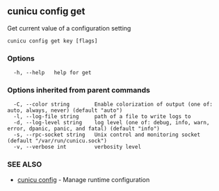 ## cunicu config get

Get current value of a configuration setting

```
cunicu config get key [flags]
```

### Options

```
  -h, --help   help for get
```

### Options inherited from parent commands

```
  -C, --color string        Enable colorization of output (one of: auto, always, never) (default "auto")
  -l, --log-file string     path of a file to write logs to
  -d, --log-level string    log level (one of: debug, info, warn, error, dpanic, panic, and fatal) (default "info")
  -s, --rpc-socket string   Unix control and monitoring socket (default "/var/run/cunicu.sock")
  -v, --verbose int         verbosity level
```

### SEE ALSO

* [cunicu config](cunicu_config.md)	 - Manage runtime configuration

